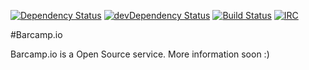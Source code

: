 [![Dependency Status](https://david-dm.org/barcampio/barcamp-webapp.svg)](https://david-dm.org/barcampio/barcamp-webapp)
[![devDependency Status](https://david-dm.org/barcampio/barcamp-webapp/dev-status.svg)](https://david-dm.org/barcampio/barcamp-webapp#info=devDependencies)
[![Build Status](https://travis-ci.org/barcampio/barcamp-webapp.svg?branch=master)](https://travis-ci.org/barcampio/barcamp-webapp)
[![IRC](https://img.shields.io/badge/IRC-%23hackerspace--lbn-blue.svg)](https://webchat.freenode.net/)

#Barcamp.io

Barcamp.io is a Open Source service. More information soon :)

